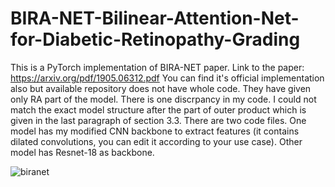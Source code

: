 # BIRA-NET-Bilinear-Attention-Net-for-Diabetic-Retinopathy-Grading
This is a PyTorch implementation of BIRA-NET paper. Link to the paper: https://arxiv.org/pdf/1905.06312.pdf You can find it's official implementation also but available repository does not have whole code. They have given only RA part of the model. There is one discrpancy in my code. I could not match the exact model structure after the part of outer product which is given in the last paragraph of section 3.3. There are two code files. One model has my modified CNN backbone to extract features (it contains dilated convolutions, you can edit it according to your use case). Other model has Resnet-18 as backbone. 

<!-- ![alt text](https://github.com/sourabh-patil/BIRA-NET-Bilinear-Attention-Net-for-Diabetic-Retinopathy-Grading/blob/master/biranet.png?raw=true) -->
![biranet](https://user-images.githubusercontent.com/53788836/173560243-d574e604-695f-4bcf-9787-3cea2c86d8ec.png)

